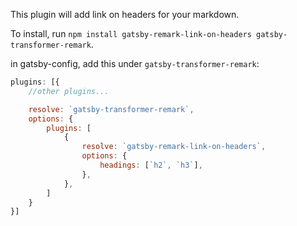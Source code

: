 This plugin will add link on headers for your markdown.

To install, run `npm install gatsby-remark-link-on-headers gatsby-transformer-remark`.

in gatsby-config, add this under `gatsby-transformer-remark`:

```js
plugins: [{
	//other plugins...

	resolve: `gatsby-transformer-remark`,
	options: {
		plugins: [
			{
				resolve: `gatsby-remark-link-on-headers`,
				options: {
					headings: [`h2`, `h3`],
				},
			},
		]
	}
}]
```